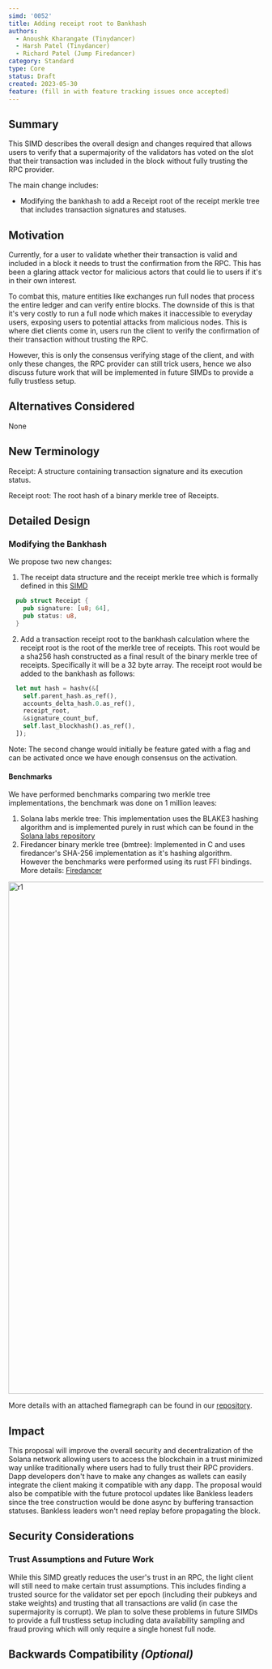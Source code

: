 ```yaml
---
simd: '0052'
title: Adding receipt root to Bankhash
authors:
  - Anoushk Kharangate (Tinydancer)
  - Harsh Patel (Tinydancer)
  - Richard Patel (Jump Firedancer)
category: Standard
type: Core
status: Draft
created: 2023-05-30
feature: (fill in with feature tracking issues once accepted)
---
```


## Summary

This SIMD describes the overall design and changes required that allows users to
verify that a supermajority of the validators has voted on the slot that their
transaction was included in the block without fully trusting the RPC provider.

The main change includes:
  -  Modifying the bankhash to add a Receipt root of the receipt merkle tree that
	  includes transaction signatures and statuses. 

## Motivation

Currently, for a user to validate whether their transaction is valid and included
in a block it needs to trust the confirmation from the RPC. This has been a glaring
attack vector for malicious actors that could lie to users if it's in their own interest.

To combat this, mature entities like exchanges run full nodes that process the
entire ledger and can verify entire blocks. The downside of this is that it's
very costly to run a full node which makes it inaccessible to everyday users,
exposing users to potential attacks from malicious nodes.
This is where diet clients come in, users run the client to verify
the confirmation of their transaction without trusting the RPC.

However, this is only the consensus verifying stage of the client, and with only
these changes, the RPC provider can still trick users, hence we also discuss future
work that will be implemented in future SIMDs to provide a fully trustless setup.

## Alternatives Considered

None

## New Terminology

Receipt: A structure containing transaction signature and its execution status.

Receipt root: The root hash of a binary merkle tree of Receipts.

## Detailed Design

### Modifying the Bankhash

We propose two new changes:
1) The receipt data structure and the receipt merkle tree which is formally
   defined in this [SIMD]([https://github.com/tinydancer-io/solana-improvement-documents](https://github.com/tinydancer-io/solana-improvement-documents/blob/transaction-receipt/proposals/0064-transaction-receipt.md))
```rust
  pub struct Receipt {
    pub signature: [u8; 64],
    pub status: u8,
  }
```
2) Add a transaction receipt root to the bankhash calculation where the receipt
   root is the root of the merkle tree of receipts. This root would be a sha256
   hash constructed as a final result of the binary merkle tree of receipts.
   Specifically it will be a 32 byte array. The receipt root would be added to
   the bankhash as follows:
``` rust
  let mut hash = hashv(&[
  	self.parent_hash.as_ref(),
  	accounts_delta_hash.0.as_ref(),
  	receipt_root,
  	&signature_count_buf,
  	self.last_blockhash().as_ref(),
  ]);
```
Note: The second change would initially be feature gated with a flag and can 
be activated once we have enough consensus on the activation.

#### Benchmarks

We have performed benchmarks comparing two merkle tree implementations, 
the benchmark was done on 1 million leaves:
1) Solana labs merkle tree: This implementation uses the BLAKE3 hashing algorithm and is
   implemented purely in rust which can be found in the [Solana labs repository](https://github.com/solana-labs/solana/tree/master/merkle-tree)
2) Firedancer binary merkle tree (bmtree): Implemented in C and uses firedancer's
   SHA-256 implementation as it's hashing algorithm. However the benchmarks were
   performed using its rust FFI bindings. More details: [Firedancer](https://github.com/firedancer-io/firedancer/tree/main/src/ballet/bmtree)
<img width="1010" alt="r1" src="https://github.com/tinydancer-io/solana-improvement-documents/assets/50767810/6c8d0013-1d62-4c7b-8264-4ec71ea28d7c">

More details with an attached flamegraph can be found in our [repository](https://github.com/tinydancer-io/merkle-bench).

## Impact

This proposal will improve the overall security and decentralization of the Solana
network allowing users to access the blockchain in a trust minimized way unlike
traditionally where users had to fully trust their RPC providers. Dapp developers
don't have to make any changes as wallets can easily integrate the client making
it compatible with any dapp. 
The proposal would also be compatible with the future protocol updates like 
Bankless leaders since the tree construction would be done async by buffering 
transaction statuses. Bankless leaders won't need replay before propagating 
the block.

## Security Considerations


### Trust Assumptions and Future Work

While this SIMD greatly reduces the user's trust in an RPC, the light client will
 still need to make certain trust assumptions. This includes finding a trusted
 source for the validator set per epoch (including their pubkeys and stake weights)
 and trusting that all transactions are valid (in case the supermajority is corrupt).
 We plan to solve these problems in future SIMDs to provide a full trustless setup
 including data availability sampling and fraud proving which will only require a
 single honest full node.

## Backwards Compatibility *(Optional)*
